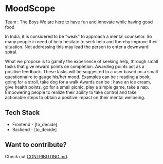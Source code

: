 # MoodScope
Team : The Boys
We are here to have fun and innovate while having good food.

In India, it is considered to be “weak” to approach a mental counselor. So many people in need of help hesitate to seek help and thereby improve their situation.
Not addressing this may lead the person to enter a downward spiral.

What we propose is to gamify the experience of seeking help, through small tasks that give reward points on completion. Awarding points act as a positive feedback. 
These tasks will be suggested to a user based on a small questionnaire to gauge his/her mood. 
Examples can be : reading a book, going for a stroll, take dog for a walk
Awards can be : have an ice cream, give health points, go for a small picnic, play a simple game, take a nap.
Empowering people to realize their ability to take control and take actionable steps to obtain a positive impact on their mental wellbeing.

## Tech Stack

- Frontend - [to_decide]
- Backend - [to_decide]

## Want to contribute?

Check out [CONTRIBUTING.md](CONTRIBUTING.md).